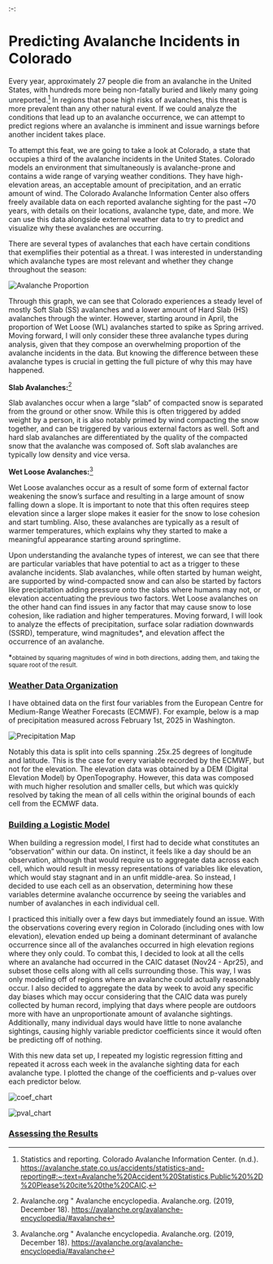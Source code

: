 :-:
# Predicting Avalanche Incidents in Colorado
Every year, approximately 27 people die from an avalanche in the United States, with hundreds more being non-fatally buried and likely many going unreported.[^1] In regions that pose high risks of avalanches, this threat is more prevalent than any other natural event. If we could analyze the conditions that lead up to an avalanche occurrence, we can attempt to predict regions where an avalanche is imminent and issue warnings before another incident takes place.

  To attempt this feat, we are going to take a look at Colorado, a state that occupies a third of the avalanche incidents in the United States. Colorado models an environment that simultaneously is avalanche-prone and contains a wide range of varying weather conditions. They have high-elevation areas, an acceptable amount of precipitation, and an erratic amount of wind. The Colorado Avalanche Information Center also offers freely available data on each reported avalanche sighting for the past ~70 years, with details on their locations, avalanche type, date, and more. We can use this data alongside external weather data to try to predict and visualize why these avalanches are occurring. 

  There are several types of avalanches that each have certain conditions that exemplifies their potential as a threat. I was interested in understanding which avalanche types are most relevant and whether they change throughout the season: 

![Avalanche Proportion](aval_prop.png)

  Through this graph, we can see that Colorado experiences a steady level of mostly Soft Slab (SS) avalanches and a lower amount of Hard Slab (HS) avalanches through the winter. However, starting around in April, the proportion of Wet Loose (WL) avalanches started to spike as Spring arrived. Moving forward, I will only consider these three avalanche types during analysis, given that they compose an overwhelming proportion of the avalanche incidents in the data. But knowing the difference between these avalanche types is crucial in getting the full picture of why this may have happened.

  **Slab Avalanches:**[^2]

  Slab avalanches occur when a large “slab” of compacted snow is separated from the ground or other snow. While this is often triggered by added weight by a person, it is also notably primed by wind compacting the snow together, and can be triggered by various external factors as well. Soft and hard slab avalanches are differentiated by the quality of the compacted snow that the avalanche was composed of. Soft slab avalanches are typically low density and vice versa.

  **Wet Loose Avalanches:**[^2]

  Wet Loose avalanches occur as a result of some form of external factor weakening the snow’s surface and resulting in a large amount of snow falling down a slope. It is important to note that this often requires steep elevation since a larger slope makes it easier for the snow to lose cohesion and start tumbling. Also, these avalanches are typically as a result of warmer temperatures, which explains why they started to make a meaningful appearance starting around springtime.

  Upon understanding the avalanche types of interest, we can see that there are particular variables that have potential to act as a trigger to these avalanche incidents. Slab avalanches, while often started by human weight, are supported by wind-compacted snow and can also be started by factors like precipitation adding pressure onto the slabs where humans may not, or elevation accentuating the previous two factors. Wet Loose avalanches on the other hand can find issues in any factor that may cause snow to lose cohesion, like radiation and higher temperatures. Moving forward, I will look to analyze the effects of precipitation, surface solar radiation downwards (SSRD), temperature, wind magnitudes*, and elevation affect the occurrence of an avalanche. 

  *<small>obtained by squaring magnitudes of wind in both directions, adding them, and taking the square root of the result.</small>

### <ins>Weather Data Organization</ins>
  
  I have obtained data on the first four variables from the European Centre for Medium-Range Weather Forecasts (ECMWF). For example, below is a map of precipitation measured across February 1st, 2025 in Washington.
 
![Precipitation Map](precip.png)

  Notably this data is split into cells spanning .25x.25 degrees of longitude and latitude. This is the case for every variable recorded by the ECMWF, but not for the elevation. The elevation data was obtained by a DEM (Digital Elevation Model) by OpenTopography. However, this data was composed with much higher resolution and smaller cells, but which was quickly resolved by taking the mean of all cells within the original bounds of each cell from the ECMWF data. 

### <ins>Building a Logistic Model</ins>

  When building a regression model, I first had to decide what constitutes an “observation” within our data. On instinct, it feels like a day should be an observation, although that would require us to aggregate data across each cell, which would result in messy representations of variables like elevation, which would stay stagnant and in an unfit middle-area. So instead, I decided to use each cell as an observation, determining how these variables determine avalanche occurrence by seeing the variables and number of avalanches in each individual cell.

  I practiced this initially over a few days but immediately found an issue. With the observations covering every region in Colorado (including ones with low elevation), elevation ended up being a dominant determinant of avalanche occurrence since all of the avalanches occurred in high elevation regions where they only could. To combat this, I decided to look at all the cells where an avalanche had occurred in the CAIC dataset (Nov24 - Apr25), and subset those cells along with all cells surrounding those. This way, I was only modeling off of regions where an avalanche could actually reasonably occur. I also decided to aggregate the data by week to avoid any specific day biases which may occur considering that the CAIC data was purely collected by human record, implying that days where people are outdoors more with have an unproportionate amount of avalanche sightings. Additionally, many individual days would have little to none avalanche sightings, causing highly variable predictor coefficients since it would  often be predicting off of nothing.

  With this new data set up, I repeated my logistic regression fitting and repeated it across each week in the avalanche sighting data for each avalanche type. I plotted the change of the coefficients and p-values over each predictor below.

![coef_chart](coefficient_change.png)

![pval_chart](pval_change.png)

### <ins>Assessing the Results</ins>




[^1]: Statistics and reporting. Colorado Avalanche Information Center. (n.d.). https://avalanche.state.co.us/accidents/statistics-and-reporting#:~:text=Avalanche%20Accident%20Statistics,Public%20%2D%20Please%20cite%20the%20CAIC. 
[^2]: Avalanche.org " Avalanche encyclopedia. Avalanche.org. (2019, December 18). https://avalanche.org/avalanche-encyclopedia/#avalanche 